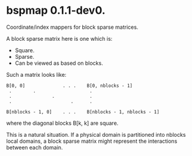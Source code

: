 # bspmap 0.1.1-dev0.

Coordinate/index mappers for block sparse matrices.

A block sparse matrix here is one which is:

*   Square.
*   Sparse.
*   Can be viewed as based on blocks.

Such a matrix looks like:

    B[0, 0]              . . .    B[0, nblocks - 1]
     .        .                    .
     .               .             .
     .                      .      .

    B[nblocks - 1, 0]    . . .    B[nblocks - 1, nblocks - 1]

where the diagonal blocks B[k, k] are square.

This is a natural situation. If a physical domain is partitioned into nblocks
local domains, a block sparse matrix might represent the interactions between
each domain.
